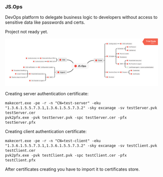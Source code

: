 ### JS.Ops

DevOps platform to delegate business logic to developers without access to sensitive data like passwords and certs.


Project not ready yet.

![alt tag](https://raw.githubusercontent.com/mcfly722/js.ops/master/doc/JS.Ops.png?raw=true)


Creating server authentication certificate:
```
makecert.exe -pe -r -n "CN=test-server" -eku "1.3.6.1.5.5.7.3.1,1.3.6.1.5.5.7.3.2" -sky excanage -sv testServer.pvk testServer.cer
pvk2pfx.exe -pvk testServer.pvk -spc testServer.cer -pfx testServer.pfx
```

Creating client authentication certificate:
```
makecert.exe -pe -r -n "CN=test-client" -eku "1.3.6.1.5.5.7.3.1,1.3.6.1.5.5.7.3.2" -sky excanage -sv testClient.pvk testClient.cer
pvk2pfx.exe -pvk testClient.pvk -spc testClient.cer -pfx testClient.pfx
```
After certificates creating you have to import it to certificates store.
